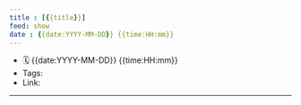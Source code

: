 ```yaml
---
title : [{{title}}]
feed: show
date : {{date:YYYY-MM-DD}} {{time:HH:mm}}
---
```

- 🗓 {{date:YYYY-MM-DD}} {{time:HH:mm}}
- Tags:
- Link: 
___

